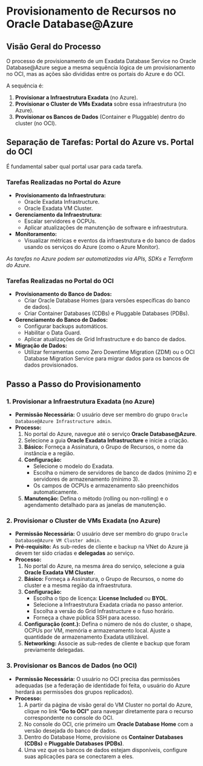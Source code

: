 # Provisionamento de Recursos no Oracle Database@Azure

## Visão Geral do Processo

O processo de provisionamento de um Exadata Database Service no Oracle Database@Azure segue a mesma sequência lógica de um provisionamento no OCI, mas as ações são divididas entre os portais do Azure e do OCI.

A sequência é:
1.  **Provisionar a Infraestrutura Exadata** (no Azure).
2.  **Provisionar o Cluster de VMs Exadata** sobre essa infraestrutura (no Azure).
3.  **Provisionar os Bancos de Dados** (Container e Pluggable) dentro do cluster (no OCI).

## Separação de Tarefas: Portal do Azure vs. Portal do OCI

É fundamental saber qual portal usar para cada tarefa.

### Tarefas Realizadas no Portal do Azure

* **Provisionamento da Infraestrutura:**
    * Oracle Exadata Infrastructure.
    * Oracle Exadata VM Cluster.
* **Gerenciamento da Infraestrutura:**
    * Escalar servidores e OCPUs.
    * Aplicar atualizações de manutenção de software e infraestrutura.
* **Monitoramento:**
    * Visualizar métricas e eventos da infraestrutura e do banco de dados usando os serviços do Azure (como o Azure Monitor).

*As tarefas no Azure podem ser automatizadas via APIs, SDKs e Terraform do Azure.*

### Tarefas Realizadas no Portal do OCI

* **Provisionamento do Banco de Dados:**
    * Criar Oracle Database Homes (para versões específicas do banco de dados).
    * Criar Container Databases (CDBs) e Pluggable Databases (PDBs).
* **Gerenciamento do Banco de Dados:**
    * Configurar backups automáticos.
    * Habilitar o Data Guard.
    * Aplicar atualizações de Grid Infrastructure e do banco de dados.
* **Migração de Dados:**
    * Utilizar ferramentas como Zero Downtime Migration (ZDM) ou o OCI Database Migration Service para migrar dados para os bancos de dados provisionados.

## Passo a Passo do Provisionamento

### 1. Provisionar a Infraestrutura Exadata (no Azure)

* **Permissão Necessária:** O usuário deve ser membro do grupo `Oracle Database@Azure Infrastructure admin`.
* **Processo:**
    1.  No portal do Azure, navegue até o serviço **Oracle Database@Azure**.
    2.  Selecione a guia **Oracle Exadata Infrastructure** e inicie a criação.
    3.  **Básico:** Forneça a Assinatura, o Grupo de Recursos, o nome da instância e a região.
    4.  **Configuração:**
        * Selecione o modelo do Exadata.
        * Escolha o número de servidores de banco de dados (mínimo 2) e servidores de armazenamento (mínimo 3).
        * Os campos de OCPUs e armazenamento são preenchidos automaticamente.
    5.  **Manutenção:** Defina o método (rolling ou non-rolling) e o agendamento detalhado para as janelas de manutenção.

### 2. Provisionar o Cluster de VMs Exadata (no Azure)

* **Permissão Necessária:** O usuário deve ser membro do grupo `Oracle Database@Azure VM Cluster admin`.
* **Pré-requisito:** As sub-redes de cliente e backup na VNet do Azure já devem ter sido criadas e **delegadas** ao serviço.
* **Processo:**
    1.  No portal do Azure, na mesma área do serviço, selecione a guia **Oracle Exadata VM Cluster**.
    2.  **Básico:** Forneça a Assinatura, o Grupo de Recursos, o nome do cluster e a mesma região da infraestrutura.
    3.  **Configuração:**
        * Escolha o tipo de licença: **License Included** ou **BYOL**.
        * Selecione a Infraestrutura Exadata criada no passo anterior.
        * Escolha a versão do Grid Infrastructure e o fuso horário.
        * Forneça a chave pública SSH para acesso.
    4.  **Configuração (cont.):** Defina o número de nós do cluster, o shape, OCPUs por VM, memória e armazenamento local. Ajuste a quantidade de armazenamento Exadata utilizável.
    5.  **Networking:** Associe as sub-redes de cliente e backup que foram previamente delegadas.

### 3. Provisionar os Bancos de Dados (no OCI)

* **Permissão Necessária:** O usuário no OCI precisa das permissões adequadas (se a federação de identidade foi feita, o usuário do Azure herdará as permissões dos grupos replicados).
* **Processo:**
    1.  A partir da página de visão geral do VM Cluster no portal do Azure, clique no link **"Go to OCI"** para navegar diretamente para o recurso correspondente no console do OCI.
    2.  No console do OCI, crie primeiro um **Oracle Database Home** com a versão desejada do banco de dados.
    3.  Dentro do Database Home, provisione os **Container Databases (CDBs)** e **Pluggable Databases (PDBs)**.
    4.  Uma vez que os bancos de dados estejam disponíveis, configure suas aplicações para se conectarem a eles.